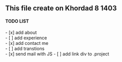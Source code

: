 ## This file create on Khordad 8 1403

<h4> TODO LIST</h4>
- [x] add about<br>
- [ ] add experience<br>
- [x] add contact me<br>
- [ ] add transtions<br>
- [x] send mail with JS
- [ ] add link div to .project
